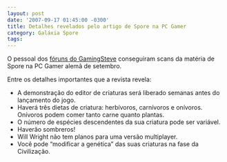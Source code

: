 ```yaml
---
layout: post
date: '2007-09-17 01:45:00 -0300'
title: Detalhes revelados pelo artigo de Spore na PC Gamer
category: Galáxia Spore
tags:
---
```

O pessoal dos [fóruns do GamingSteve](http://www.gamingsteve.com/blab/index.php?topic=10440.0)
conseguiram scans da matéria de Spore na PC Gamer alemã de setembro.

Entre os detalhes importantes que a revista revela:

- A demonstração do editor de criaturas será liberado semanas antes do lançamento do jogo.
- Haverá três dietas de criatura: herbívoros, carnívoros e onívoros. Onívoros podem comer tanto carne quanto plantas.
- O número de espécies descendentes da sua criatura pode ser variável.
- Haverão sombreros!
- Will Wright não tem planos para uma versão multiplayer.
- Você pode “modificar a genética” das suas criaturas na fase da Civilização.
